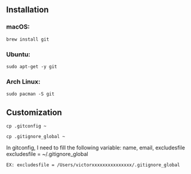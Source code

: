 ## Installation
### macOS:
```
brew install git
```
### Ubuntu:
```
sudo apt-get -y git
```
### Arch Linux:
```
sudo pacman -S git
```

## Customization
```
cp .gitconfig ~
```
```
cp .gitignore_global ~
```

In gitconfig, I need to fill the following variable: name, email, excludesfile<br>
excludesfile = ~/.gitignore_global<br>
```
EX: excludesfile = /Users/victorxxxxxxxxxxxxxxx/.gitignore_global
```
